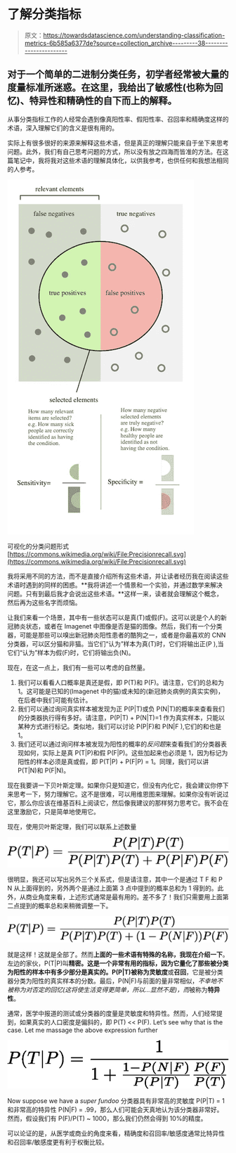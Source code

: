 # 了解分类指标

> 原文：<https://towardsdatascience.com/understanding-classification-metrics-6b585a6377de?source=collection_archive---------38----------------------->

## 对于一个简单的二进制分类任务，初学者经常被大量的度量标准所迷惑。在这里，我给出了敏感性(也称为回忆)、特异性和精确性的自下而上的解释。

从事分类指标工作的人经常会遇到像真阳性率、假阳性率、召回率和精确度这样的术语，深入理解它们的含义是很有用的。

实际上有很多很好的来源来解释这些术语，但是真正的理解只能来自于坐下来思考问题。此外，我们有自己思考问题的方式，所以没有放之四海而皆准的方法。在这篇笔记中，我将我对这些术语的理解具体化，以供我参考，也供任何和我想法相同的人参考。

![](img/423792624a8577c3b3ccbe56b3a27660.png)

可视化的分类问题形式[https://commons.wikimedia.org/wiki/File:Precisionrecall.svg](https://commons.wikimedia.org/wiki/File:Precisionrecall.svg)

我将采用不同的方法，而不是直接介绍所有这些术语，并让读者经历我在阅读这些术语时遇到的同样的困惑。**我将讲述一个情景和一个实验，并通过数学来解决问题。只有到最后我才会说出这些术语。**这样一来，读者就会理解这个概念，然后再为这些名字而烦恼。

让我们来看一个场景，其中有一些状态可以是真(T)或假(F)。这可以说是个人的新冠肺炎状态，或者在 Imagenet 中图像是否是猫的图像。然后，我们有一个分类器，可能是那些可以嗅出新冠肺炎阳性患者的酷狗之一，或者是你最喜欢的 CNN 分类器，可以区分猫和非猫。当它们“认为”样本为真(T)时，它们将输出正(P ),当它们“认为”样本为假(F)时，它们将输出负(N)。

现在，在这一点上，我们有一些可以考虑的自然量。

1.  我们可以看看人口概率是真还是假，即 P(T)和 P(F)。请注意，它们的总和为 1。这可能是已知的(Imagenet 中的猫)或未知的(新冠肺炎病例的真实实例)，在后者中我们可能有估计。
2.  我们可以通过询问真实样本被发现为正 P(P|T)或负 P(N|T)的概率来查看我们的分类器执行得有多好。请注意，P(P|T) + P(N|T)=1 作为真实样本，只能以某种方式进行标记。类似地，我们可以讨论 P(P|F)和 P(N|F ),它们的和也是 1。
3.  我们还可以通过询问样本被发现为阳性的概率的*反问题*来查看我们的分类器表现如何，实际上是真 P(T|P)和假 P(F|P)。这些加起来也必须是 1，因为标记为阳性的样本必须是真或假，即 P(T|P) + P(F|P) = 1。同理，我们可以讲 P(T|N)和 P(F|N)。

现在我要讲一下贝叶斯定理。如果你只是知道它，但没有内化它，我会建议你停下来思考一下，努力理解它。这不是很难，可以用维恩图来理解。如果你没有听说过它，那么你应该在维基百科上阅读它，然后像我建议的那样努力思考它。我不会在这里激励它，只是简单地使用它。

现在，使用贝叶斯定理，我们可以联系上述数量

![](img/a9fe27ee6527ba9ac6aff59d8857737d.png)

很明显，我还可以写出另外三个关系式，但是请注意，其中一个是通过 T F 和 P N 从上面得到的，另外两个是通过上面第 3 点中提到的概率总和为 1 得到的。此外，从商业角度来看，上述形式通常是最有用的。差不多了！我们只需要用上面第二点提到的概率总和来稍微调整一下。

![](img/b37b88a39bb0472f595a00c83c7f8952.png)

就是这样！这就是全部了。然而**上面的一些术语有特殊的名称，我现在介绍一下**。左边的家伙，P(T|P)叫**精密。**这是一个非常有用的指标，因为它量化了那些被分类为阳性的样本中有多少部分是真实的。P(P|T)被称为**灵敏度**或**召回**，它是被分类器分类为阳性的真实样本的分数。最后，P(N|F)与前面的量非常相似，*不幸地不被称为对否定的回忆(这将使生活变得更简单，所以…显然不是)，而*被称为**特异性**。

通常，医学中报道的测试或分类器的度量是灵敏度和特异性。然而，人们经常提到，如果真实的人口密度是偏斜的，即 P(T) << P(F). Let’s see why that is the case. Let me massage the above expression further

![](img/ce2a10891c0c7af55e188ec4a7cd0d35.png)

Now suppose we have a *super fundoo* 分类器具有非常高的灵敏度 P(P|T) = 1 和非常高的特异性 P(N|F) = .99，那么人们可能会天真地认为该分类器非常好。然而，假设我们有 P(F)/P(T) ~ 1000，那么我们仍然会得到 10%的精度。

可以论证的是，从医学或商业的角度来看，精确度和召回率/敏感度通常比特异性和召回率/敏感度更有利于权衡比较。